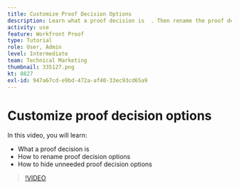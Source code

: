```yaml
---
title: Customize Proof Decision Options
description: Learn what a proof decision is  . Then rename the proof decision options and hide unneeded options in the proofing system setups.
activity: use
feature: Workfront Proof
type: Tutorial
role: User, Admin
level: Intermediate
team: Technical Marketing
thumbnail: 335127.png
kt: 8827
exl-id: 947a67cd-e9bd-472a-af40-33ec93cd65a9
---
```

# Customize proof decision options

In this video, you will learn:

* What a proof decision is
* How to rename proof decision options  
* How to hide unneeded proof decision options

>[!VIDEO](https://video.tv.adobe.com/v/335127/?quality=12)

<!--
Lean More URLs
-->
